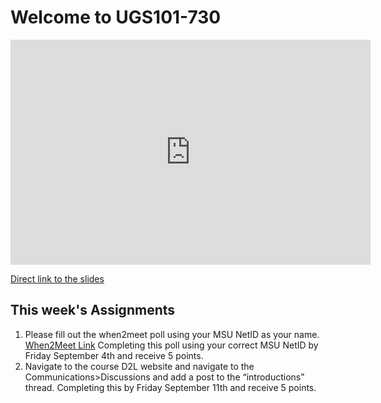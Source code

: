 # Welcome to UGS101-730

<iframe width="576" height="360" src="https://www.youtube.com/embed/E6l-YPiJI8w" frameborder="0" allow="accelerometer; autoplay; encrypted-media; gyroscope; picture-in-picture" allowfullscreen></iframe>

[Direct link to the slides](https://docs.google.com/presentation/d/1VgMFkSN_ROtqY1Ggh8cS_iCyv6vpEkyszsVjalkhDUM/edit?usp=sharing)


## This week's Assignments

1. Please fill out the when2meet poll using your MSU NetID as your name.  [When2Meet Link](https://www.when2meet.com/?9486594-9MLdP) Completing this poll using your correct MSU NetID by Friday September 4th and receive 5 points.  
2. Navigate to the course D2L website and navigate to the Communications>Discussions and add a post to the “introductions” thread.  Completing this by Friday September 11th and receive 5 points.  

